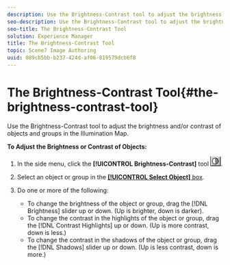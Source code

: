 ```yaml
---
description: Use the Brightness-Contrast tool to adjust the brightness and/or contrast of objects and groups in the Illumination Map.
seo-description: Use the Brightness-Contrast tool to adjust the brightness and/or contrast of objects and groups in the Illumination Map.
seo-title: The Brightness-Contrast Tool
solution: Experience Manager
title: The Brightness-Contrast Tool
topic: Scene7 Image Authoring
uuid: 089cb5bb-b237-424d-af06-819579dcb6f8
---
```


# The Brightness-Contrast Tool{#the-brightness-contrast-tool}

Use the Brightness-Contrast tool to adjust the brightness and/or contrast of objects and groups in the Illumination Map.

**To Adjust the Brightness or Contrast of Objects:** 

1. In the side menu, click the **[!UICONTROL Brightness-Contrast]** tool ![](assets/bright_contrast.png).
1. Select an object or group in the [ **[!UICONTROL Select Object]** box](../../c-vat-gs/c-vat-sel-obj/c-vat-sel-object-box.md#concept-d127c6efaabd436a96c02f36a7bce6ac).
1. Do one or more of the following:

    * To change the brightness of the object or group, drag the [!DNL Brightness] slider up or down. (Up is brighter, down is darker). 
    * To change the contrast in the highlights of the object or group, drag the [!DNL Contrast Highlights] up or down. (Up is more contrast, down is less.) 
    * To change the contrast in the shadows of the object or group, drag the [!DNL Shadows] slider up or down. (Up is less contrast, down is more.)

